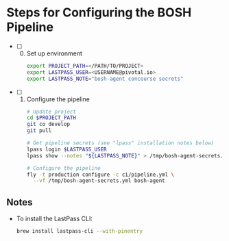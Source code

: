 # Steps for Configuring the BOSH Pipeline

- [ ] 0. Set up environment
      ``` bash
      export PROJECT_PATH=</PATH/TO/PROJECT>
      export LASTPASS_USER=<USERNAME@pivotal.io>
      export LASTPASS_NOTE="bosh-agent concourse secrets"
      ```
- [ ] 1. Configure the pipeline
      ``` bash
      # Update project
      cd $PROJECT_PATH
      git co develop
      git pull

      # Get pipeline secrets (see "lpass" installation notes below)
      lpass login $LASTPASS_USER
      lpass show --notes "${LASTPASS_NOTE}" > /tmp/bosh-agent-secrets.yml

      # Configure the pipeline
      fly -t production configure -c ci/pipeline.yml \
        --vf /tmp/bosh-agent-secrets.yml bosh-agent
      ```

## Notes

- To install the LastPass CLI:
  ``` bash
  brew install lastpass-cli --with-pinentry
  ```
